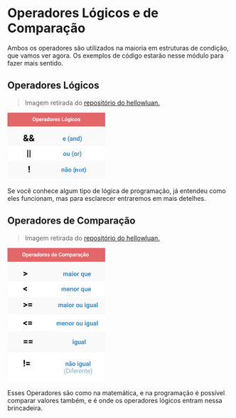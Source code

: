 <h1> Operadores Lógicos e de Comparação </h1>
Ambos os operadores são utilizados na maioria em estruturas de condição, que vamos ver agora. Os exemplos de código estarão nesse módulo para fazer mais sentido.

<h2> Operadores Lógicos </h2>

>Imagem retirada do <a href="https://github.com/hellowluan/java-basico" target="_blank"> repositório do hellowluan.

<img src="../assets/OperadoresLogicos.png"> </a>

Se você conhece algum tipo de lógica de programação, já entendeu como eles funcionam, mas para esclarecer entraremos em mais detelhes.

<h2> Operadores de Comparação </h2>

>Imagem retirada do <a href="https://github.com/hellowluan/
java-basico" target="_blank"> repositório do hellowluan.

<img src="../assets/OperadoresComparacao.png"> </a>

Esses Operadores são como na matemática, e na programação é possível comparar valores também, e é onde os operadores lógicos entram nessa brincadeira.


